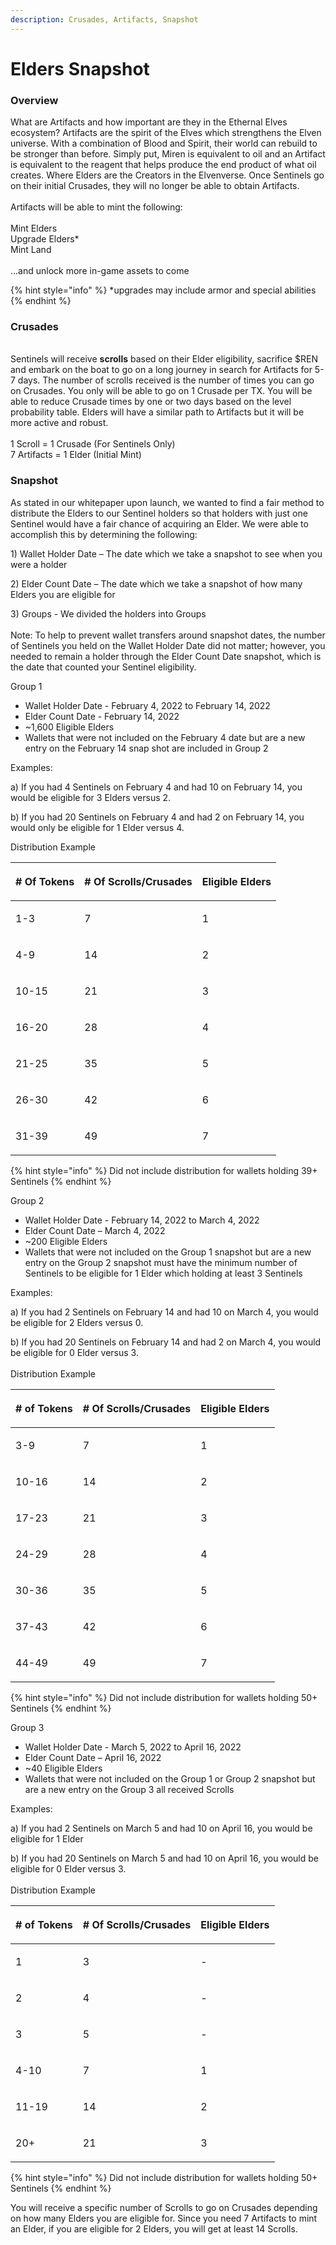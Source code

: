 ```yaml
---
description: Crusades, Artifacts, Snapshot
---
```


# Elders Snapshot&#x20;

### **Overview**

What are Artifacts and how important are they in the Ethernal Elves ecosystem? Artifacts are the spirit of the Elves which strengthens the Elven universe. With a combination of Blood and Spirit, their world can rebuild to be stronger than before. Simply put, Miren is equivalent to oil and an Artifact is equivalent to the reagent that helps produce the end product of what oil creates. Where Elders are the Creators in the Elvenverse.  Once Sentinels go on their initial Crusades, they will no longer be able to obtain Artifacts. \
\
Artifacts will be able to mint the following:\
\
Mint Elders\
Upgrade Elders\*\
Mint Land\
\
...and unlock more in-game assets to come

{% hint style="info" %}
\*upgrades may include armor and special abilities
{% endhint %}

### **Crusades**

\
Sentinels will receive **scrolls** based on their Elder eligibility, sacrifice $REN and embark on the boat to go on a long journey in search for Artifacts for 5-7 days.   The number of scrolls received is the number of times you can go on Crusades. You only will be able to go on 1 Crusade per TX.  You will be able to reduce Crusade times by one or two days based on the level probability table.  Elders will have a similar path to Artifacts but it will be more active and robust. \
\
1 Scroll = 1 Crusade (For Sentinels Only)\
7 Artifacts = 1 Elder (Initial Mint)

### **Snapshot**

As stated in our whitepaper upon launch, we wanted to find a fair method to distribute the Elders to our Sentinel holders so that holders with just one Sentinel would have a fair chance of acquiring an Elder. We were able to accomplish this by determining the following:

1\) Wallet Holder Date – The date which we take a snapshot to see when you were a holder

2\) Elder Count Date – The date which we take a snapshot of how many Elders you are eligible for

3\) Groups - We divided the holders into Groups\
\
Note: To help to prevent wallet transfers around snapshot dates, the number of Sentinels you held on the Wallet Holder Date did not matter; however, you needed to remain a holder through the Elder Count Date snapshot, which is the date that counted your Sentinel eligibility.

Group 1

* Wallet Holder Date - February 4, 2022 to February 14, 2022
* Elder Count Date - February 14, 2022
* \~1,600 Eligible Elders
* Wallets that were not included on the February 4 date but are a new entry on the February 14 snap shot are included in Group 2

Examples:

a) If you had 4 Sentinels on February 4 and had 10 on February 14, you would be eligible for 3 Elders versus 2.

b) If you had 20 Sentinels on February 4 and had 2 on February 14, you would only be eligible for 1 Elder versus 4.

Distribution Example

| <p> </p><p># Of Tokens</p><p> </p> | <p> </p><p># Of Scrolls/Crusades</p><p> </p> | <p> </p><p>Eligible Elders</p><p> </p> |
| ---------------------------------- | -------------------------------------------- | -------------------------------------- |
| <p> </p><p>1-3</p><p> </p>         | <p> </p><p>7</p><p> </p>                     | <p> </p><p>1</p><p> </p>               |
| <p> </p><p>4-9</p><p> </p>         | <p> </p><p>14</p><p> </p>                    | <p> </p><p>2</p><p> </p>               |
| <p> </p><p>10-15</p><p> </p>       | <p> </p><p>21</p><p> </p>                    | <p> </p><p>3</p><p> </p>               |
| <p> </p><p>16-20</p><p> </p>       | <p> </p><p>28</p><p> </p>                    | <p> </p><p>4</p><p> </p>               |
| <p> </p><p>21-25</p><p> </p>       | <p> </p><p>35</p><p> </p>                    | <p> </p><p>5</p><p> </p>               |
| <p> </p><p>26-30</p><p> </p>       | <p> </p><p>42</p><p> </p>                    | <p> </p><p>6</p><p> </p>               |
| <p> </p><p>31-39</p><p> </p>       | <p> </p><p>49</p><p> </p>                    | <p> </p><p>7</p><p> </p>               |

{% hint style="info" %}
Did not include distribution for wallets holding 39+ Sentinels
{% endhint %}

Group 2

* &#x20;Wallet Holder Date - February 14, 2022 to March 4, 2022
* Elder Count Date – March 4, 2022
* \~200 Eligible Elders
* Wallets that were not included on the Group 1 snapshot but are a new entry on the Group 2 snapshot must have the minimum number of Sentinels to be eligible for 1 Elder which holding at least 3 Sentinels

Examples:

a) If you had 2 Sentinels on February 14 and had 10 on March 4, you would be eligible for 2 Elders versus 0.

b) If you had 20 Sentinels on February 14 and had 2 on March 4, you would be eligible for 0 Elder versus 3.\
\
Distribution Example

| <p> </p><p># of Tokens</p><p> </p> | <p> </p><p># Of Scrolls/Crusades</p><p> </p> | <p> </p><p>Eligible Elders</p><p> </p> |
| ---------------------------------- | -------------------------------------------- | -------------------------------------- |
| <p> </p><p>3-9</p><p> </p>         | <p> </p><p>7</p><p> </p>                     | <p> </p><p>1</p><p> </p>               |
| <p> </p><p>10-16</p><p> </p>       | <p> </p><p>14</p><p> </p>                    | <p> </p><p>2</p><p> </p>               |
| <p> </p><p>17-23</p><p> </p>       | <p> </p><p>21</p><p> </p>                    | <p> </p><p>3</p><p> </p>               |
| <p> </p><p>24-29</p><p> </p>       | <p> </p><p>28</p><p> </p>                    | <p> </p><p>4</p><p> </p>               |
| <p> </p><p>30-36</p><p> </p>       | <p> </p><p>35</p><p> </p>                    | <p> </p><p>5</p><p> </p>               |
| <p> </p><p>37-43</p><p> </p>       | <p> </p><p>42</p><p> </p>                    | <p> </p><p>6</p><p> </p>               |
| <p> </p><p>44-49</p><p> </p>       | <p> </p><p>49</p><p> </p>                    | <p> </p><p>7</p><p> </p>               |



{% hint style="info" %}
Did not include distribution for wallets holding 50+ Sentinels
{% endhint %}

Group 3

* &#x20;Wallet Holder Date - March 5, 2022 to April 16, 2022
* Elder Count Date – April 16, 2022
* \~40 Eligible Elders
* Wallets that were not included on the Group 1 or Group 2 snapshot but are a new entry on the Group 3 all received Scrolls

Examples:

a) If you had 2 Sentinels on March 5 and had 10 on April 16, you would be eligible for 1 Elder

b) If you had 20 Sentinels on March 5 and had 10 on April 16, you would be eligible for 0 Elder versus 3.\
\
Distribution Example

| <p> </p><p># of Tokens</p><p> </p> | <p> </p><p># Of Scrolls/Crusades</p><p> </p> | <p> </p><p>Eligible Elders</p><p> </p> |
| ---------------------------------- | -------------------------------------------- | -------------------------------------- |
| 1                                  | <p> </p><p>3</p><p> </p>                     | <p> </p><p>-</p><p> </p>               |
| <p> </p><p>2</p>                   | <p> </p><p>4</p>                             | <p> </p><p>-</p><p> </p>               |
| <p> </p><p>3</p><p> </p>           | 5                                            | <p> </p><p>-</p><p> </p>               |
| <p> </p><p>4-10</p><p> </p>        | <p> </p><p>7</p><p> </p>                     | 1                                      |
| <p> </p><p>11-19</p><p> </p>       | 14                                           | <p> </p><p>2</p><p> </p>               |
| <p> </p><p>20+</p><p> </p>         | <p> </p><p>21</p>                            | <p>3</p><p> </p>                       |

{% hint style="info" %}
Did not include distribution for wallets holding 50+ Sentinels
{% endhint %}

You will receive a specific number of Scrolls to go on Crusades depending on how many Elders you are eligible for. Since you need 7 Artifacts to mint an Elder, if you are eligible for 2 Elders, you will get at least 14 Scrolls.

